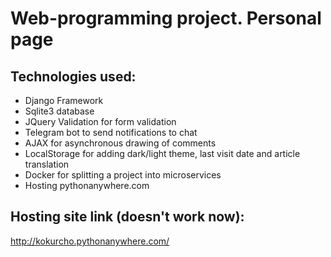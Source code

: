 # Web-programming project. Personal page
## Technologies used:
- Django Framework
- Sqlite3 database
- JQuery Validation for form validation
- Telegram bot to send notifications to chat
- AJAX for asynchronous drawing of comments
- LocalStorage for adding dark/light theme, last visit date and article translation
- Docker for splitting a project into microservices
- Hosting pythonanywhere.com
## Hosting site link (doesn't work now):
http://kokurcho.pythonanywhere.com/

